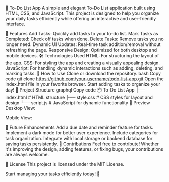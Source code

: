 📝 To-Do List App
A simple and elegant To-Do List application built using HTML, CSS, and JavaScript. This project is designed to help you organize your daily tasks efficiently while offering an interactive and user-friendly interface.

🌟 Features
Add Tasks: Quickly add tasks to your to-do list.
Mark Tasks as Completed: Check off tasks when done.
Delete Tasks: Remove tasks you no longer need.
Dynamic UI Updates: Real-time task addition/removal without refreshing the page.
Responsive Design: Optimized for both desktop and mobile devices.
🛠️ Technologies Used
HTML: For structuring the layout of the app.
CSS: For styling the app and creating a visually appealing design.
JavaScript: For handling dynamic interactions such as adding, deleting, and marking tasks.
🚀 How to Use
Clone or download the repository.
bash
Copy code
git clone https://github.com/your-username/todo-list-app.git
Open the index.html file in your favorite browser.
Start adding tasks to organize your day!
📂 Project Structure
graphql
Copy code
📦 To-Do List App
├── index.html       # HTML structure
├── style.css        # CSS styles for layout and design
└── script.js        # JavaScript for dynamic functionality
🎨 Preview
Desktop View:

Mobile View:

🔧 Future Enhancements
Add a due date and reminder feature for tasks.
Implement a dark mode for better user experience.
Include categories for task organization.
Integrate with local storage or backend database for saving tasks persistently.
🙌 Contributions
Feel free to contribute! Whether it's improving the design, adding features, or fixing bugs, your contributions are always welcome.

📃 License
This project is licensed under the MIT License.

Start managing your tasks efficiently today! 🚀
